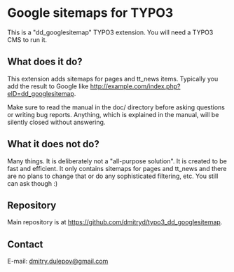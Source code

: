 Google sitemaps for TYPO3
======================

This is a "dd_googlesitemap" TYPO3 extension. You will need a TYPO3 CMS to run it.

What does it do?
----------------
This extension adds sitemaps for pages and tt_news items. Typically you add the result to Google like http://example.com/index.php?eID=dd_googlesitemap.

Make sure to read the manual in the doc/ directory before asking questions or writing bug reports. Anything, which is explained in the manual, will be silently closed without answering.

What it does not do?
--------------------
Many things. It is deliberately not a "all-purpose solution". It is created to be fast and efficient. It only contains sitemaps for pages and tt_news and there are no plans to change that or do any sophisticated filtering, etc. You still can ask though :)

Repository
----------
Main repository is at https://github.com/dmitryd/typo3_dd_googlesitemap.

Contact
-------
E-mail: dmitry.dulepov@gmail.com

